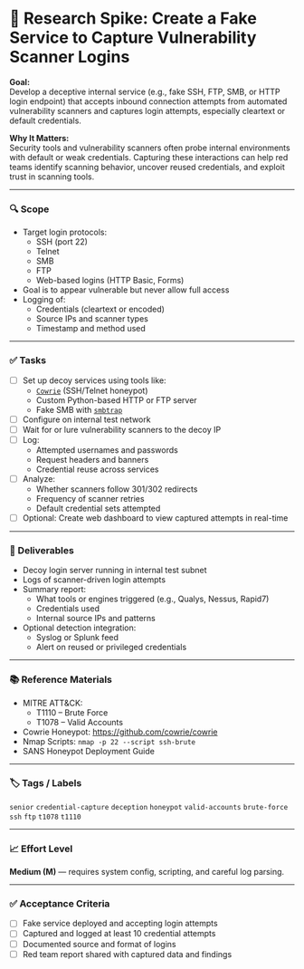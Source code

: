 # 🎣 Research Spike: Create a Fake Service to Capture Vulnerability Scanner Logins

**Goal:**  
Develop a deceptive internal service (e.g., fake SSH, FTP, SMB, or HTTP login endpoint) that accepts inbound connection attempts from automated vulnerability scanners and captures login attempts, especially cleartext or default credentials.

**Why It Matters:**  
Security tools and vulnerability scanners often probe internal environments with default or weak credentials. Capturing these interactions can help red teams identify scanning behavior, uncover reused credentials, and exploit trust in scanning tools.

---

### 🔍 Scope
- Target login protocols:
  - SSH (port 22)
  - Telnet
  - SMB
  - FTP
  - Web-based logins (HTTP Basic, Forms)
- Goal is to appear vulnerable but never allow full access
- Logging of:
  - Credentials (cleartext or encoded)
  - Source IPs and scanner types
  - Timestamp and method used

---

### ✅ Tasks
- [ ] Set up decoy services using tools like:
  - [`Cowrie`](https://github.com/cowrie/cowrie) (SSH/Telnet honeypot)
  - Custom Python-based HTTP or FTP server
  - Fake SMB with [`smbtrap`](https://github.com/SecureAuthCorp/impacket/blob/master/examples/smbtrap.py)
- [ ] Configure on internal test network
- [ ] Wait for or lure vulnerability scanners to the decoy IP
- [ ] Log:
  - Attempted usernames and passwords
  - Request headers and banners
  - Credential reuse across services
- [ ] Analyze:
  - Whether scanners follow 301/302 redirects
  - Frequency of scanner retries
  - Default credential sets attempted
- [ ] Optional: Create web dashboard to view captured attempts in real-time

---

### 🎯 Deliverables
- Decoy login server running in internal test subnet
- Logs of scanner-driven login attempts
- Summary report:
  - What tools or engines triggered (e.g., Qualys, Nessus, Rapid7)
  - Credentials used
  - Internal source IPs and patterns
- Optional detection integration:
  - Syslog or Splunk feed
  - Alert on reused or privileged credentials

---

### 📚 Reference Materials
- MITRE ATT&CK:
  - T1110 – Brute Force
  - T1078 – Valid Accounts
- Cowrie Honeypot: https://github.com/cowrie/cowrie
- Nmap Scripts: `nmap -p 22 --script ssh-brute`
- SANS Honeypot Deployment Guide

---

### 🏷️ Tags / Labels
`senior` `credential-capture` `deception` `honeypot` `valid-accounts` `brute-force` `ssh` `ftp` `t1078` `t1110`

---

### 📈 Effort Level
**Medium (M)** — requires system config, scripting, and careful log parsing.

---

### ✅ Acceptance Criteria
- [ ] Fake service deployed and accepting login attempts
- [ ] Captured and logged at least 10 credential attempts
- [ ] Documented source and format of logins
- [ ] Red team report shared with captured data and findings
